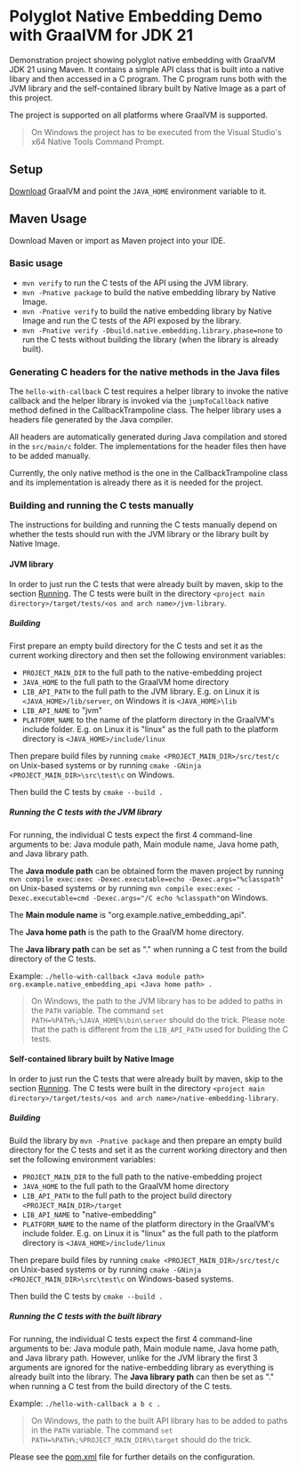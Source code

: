 # Polyglot Native Embedding Demo with GraalVM for JDK 21 
Demonstration project showing polyglot native embedding with GraalVM JDK 21 using Maven.
It contains a simple API class that is built into a native libary and then accessed in a C program.
The C program runs both with the JVM library and the self-contained library built by Native Image
as a part of this project.

The project is supported on all platforms where GraalVM is supported.

> On Windows the project has to be executed from the Visual Studio's x64 Native Tools Command Prompt.

## Setup

[Download](https://www.graalvm.org/downloads/) GraalVM and point the `JAVA_HOME` environment variable to it.

## Maven Usage

Download Maven or import as Maven project into your IDE.

### Basic usage

* `mvn verify` to run the C tests of the API using the JVM library.
* `mvn -Pnative package` to build the native embedding library by Native Image.
* `mvn -Pnative verify` to build the native embedding library by Native Image and run the C tests of the API exposed by the library.
* `mvn -Pnative verify -Dbuild.native.embedding.library.phase=none` to run the C tests without building the library (when the library is already built).

### Generating C headers for the native methods in the Java files

The `hello-with-callback` C test requires a helper library to invoke the native callback and the helper library is invoked via the `jumpToCallback` native method defined
in the CallbackTrampoline class. The helper library uses a headers file generated by the Java compiler.

All headers are automatically generated during Java compilation and stored in the `src/main/c` folder. The implementations for the header files then have to be added manually.

Currently, the only native method is the one in the CallbackTrampoline class and its implementation is already there as it is needed for the project.

### Building and running the C tests manually

The instructions for building and running the C tests manually depend on whether the tests should run with the JVM library
or the library built by Native Image. 

#### JVM library

In order to just run the C tests that were already built by maven, skip to the section [Running](#running-the-c-tests-with-the-jvm-library).
The C tests were built in the directory `<project main directory>/target/tests/<os and arch name>/jvm-library`.

##### Building

First prepare an empty build directory for the C tests and set it as the current working directory and then set the following environment variables:

* `PROJECT_MAIN_DIR` to the full path to the native-embedding project
* `JAVA_HOME` to the full path to the GraalVM home directory
* `LIB_API_PATH` to the full path to the JVM library. E.g. on Linux it is `<JAVA_HOME>/lib/server`, on Windows it is `<JAVA_HOME>\lib` 
* `LIB_API_NAME` to "jvm"
* `PLATFORM_NAME` to the name of the platform directory in the GraalVM's include folder. E.g. on Linux it is "linux" as the full path to the platform directory is `<JAVA_HOME>/include/linux`

Then prepare build files by running `cmake <PROJECT_MAIN_DIR>/src/test/c` on Unix-based systems or by running `cmake -GNinja <PROJECT_MAIN_DIR>\src\test\c` on Windows.

Then build the C tests by `cmake --build .`

##### Running the C tests with the JVM library

For running, the individual C tests expect the first 4 command-line arguments to be: Java module path, Main module name, Java home path, and Java library path.

The **Java module path** can be obtained form the maven project by running `mvn compile exec:exec -Dexec.executable=echo -Dexec.args="%classpath"` on Unix-based systems
or by running `mvn compile exec:exec -Dexec.executable=cmd -Dexec.args="/C echo %classpath"`on Windows.

The **Main module name** is "org.example.native_embedding_api".

The **Java home path** is the path to the GraalVM home directory.

The **Java library path** can be set as "." when running a C test from the build directory of the C tests.

Example: `./hello-with-callback <Java module path> org.example.native_embedding_api <Java home path> .`

> On Windows, the path to the JVM library has to be added to paths in the `PATH` variable. The command `set PATH=%PATH%;%JAVA_HOME%\bin\server` should do the trick. Please note that the path
is different from the `LIB_API_PATH` used for building the C tests.

#### Self-contained library built by Native Image

In order to just run the C tests that were already built by maven, skip to the section [Running](#running-the-c-tests-with-the-built-library).
The C tests were built in the directory `<project main directory>/target/tests/<os and arch name>/native-embedding-library`.

##### Building

Build the library by `mvn -Pnative package` and then prepare an empty build directory for the C tests and set it as the current working directory and then set the following environment variables:

* `PROJECT_MAIN_DIR` to the full path to the native-embedding project
* `JAVA_HOME` to the full path to the GraalVM home directory
* `LIB_API_PATH` to the full path to the project build directory `<PROJECT_MAIN_DIR>/target`
* `LIB_API_NAME` to "native-embedding"
* `PLATFORM_NAME` to the name of the platform directory in the GraalVM's include folder. E.g. on Linux it is "linux" as the full path to the platform directory is `<JAVA_HOME>/include/linux`

Then prepare build files by running `cmake <PROJECT_MAIN_DIR>/src/test/c` on Unix-based systems or by running `cmake -GNinja <PROJECT_MAIN_DIR>\src\test\c` on Windows-based systems.

Then build the C tests by `cmake --build .`

##### Running the C tests with the built library

For running, the individual C tests expect the first 4 command-line arguments to be: Java module path, Main module name, Java home path, and Java library path. However, unlike for the JVM library the
first 3 arguments are ignored for the native-embedding library as everything is already built into the library. The **Java library path** can then be set as "." when running a C test from the build directory of the C tests.

Example: `./hello-with-callback a b c .`

> On Windows, the path to the built API library has to be added to paths in the `PATH` variable. The command `set PATH=%PATH%;%PROJECT_MAIN_DIR%\target` should do the trick.

Please see the [pom.xml](./pom.xml) file for further details on the configuration.